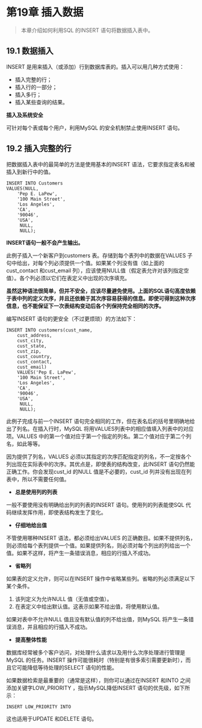 # 第19章 插入数据

>  本章介绍如何利用SQL 的INSERT 语句将数据插入表中。

## 19.1 数据插入

 INSERT 是用来插入（或添加）行到数据库表的。插入可以用几种方式使用：

*  插入完整的行；
*  插入行的一部分；
*  插入多行；
*  插入某些查询的结果。

**插入及系统安全**

可针对每个表或每个用户，利用MySQL 的安全机制禁止使用INSERT 语句。

## 19.2 插入完整的行

把数据插入表中的最简单的方法是使用基本的INSERT 语法，它要求指定表名和被插入到新行中的值。

```
INSERT INTO Customers
VALUES(NULL,
	'Pep E. LaPew',
	'100 Main Street',
	'Los Angeles',
	'CA',
	'90046',
	'USA',
	 NULL,
	 NULL);
```

**INSERT语句一般不会产生输出。**

此例子插入一个新客户到customers 表。存储到每个表列中的数据在VALUES 子句中给出，对每个列必须提供一个值。如果某个列没有值（如上面的cust_contact 和cust_email 列），应该使用NULL值（假定表允许对该列指定空值）。各个列必须以它们在表定义中出现的次序填充。



**虽然这种语法很简单，但并不安全，应该尽量避免使用。上面的SQL语句高度依赖于表中列的定义次序，并且还依赖于其次序容易获得的信息。即使可得到这种次序信息，也不能保证下一次表结构变动后各个列保持完全相同的次序。**

编写INSERT 语句的更安全（不过更烦琐）的方法如下：

```
INSERT INTO customers(cust_name,
	cust_address,
	cust_city,
	cust_state,
	cust_zip,
	cust_country,
	cust_contact,
	cust_email)
	VALUES('Pep E. LaPew',
	'100 Main Street',
	'Los Angeles',
	'CA',
	'90046',
	'USA',
	 NULL,
	 NULL);
```

此例子完成与前一个INSERT 语句完全相同的工作，但在表名后的括号里明确地给出了列名。在插入行时，MySQL 将用VALUES列表中的相应值填入列表中的对应项。VALUES 中的第一个值对应于第一个指定的列名。第二个值对应于第二个列名，如此等等。

因为提供了列名，VALUES 必须以其指定的次序匹配指定的列名，不一定按各个列出现在实际表中的次序。其优点是，即使表的结构改变，此INSERT 语句仍然能正确工作。你会发现cust_id 的NULL 值是不必要的，cust_id 列并没有出现在列表中，所以不需要任何值。



* **总是使用列的列表**

一般不要使用没有明确给出列的列表的INSERT 语句。使用列的列表能使SQL 代码继续发挥作用，即使表结构发生了变化。

* **仔细地给出值**

不管使用哪种INSERT 语法，都必须给出VALUES 的正确数目。如果不提供列名，则必须给每个表列提供一个值。如果提供列名，则必须对每个列出的列给出一个值。如果不这样，将产生一条错误消息，相应的行插入不成功。

* **省略列**

如果表的定义允许，则可以在INSERT 操作中省略某些列。省略的列必须满足以下某个条件。

1. 该列定义为允许NULL 值（无值或空值）。
2.  在表定义中给出默认值。这表示如果不给出值，将使用默认值。

  如果对表中不允许NULL 值且没有默认值的列不给出值，则MySQL 将产生一条错误消息，并且相应的行插入不成功。

* **提高整体性能**

数据库经常被多个客户访问，对处理什么请求以及用什么次序处理进行管理是MySQL 的任务。INSERT 操作可能很耗时（特别是有很多索引需要更新时），而且它可能降低等待处理的SELECT 语句的性能。

如果数据检索是最重要的（通常是这样），则你可以通过在INSERT 和INTO 之间添加关键字LOW_PRIORITY ，指示MySQL降低INSERT 语句的优先级，如下所示：

`INSERT LOW_PRIORITY INTO`

这也适用于UPDATE 和DELETE 语句。